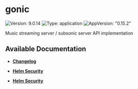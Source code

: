 # gonic

![Version: 9.0.14](https://img.shields.io/badge/Version-9.0.14-informational?style=flat-square) ![Type: application](https://img.shields.io/badge/Type-application-informational?style=flat-square) ![AppVersion: "0.15.2"](https://img.shields.io/badge/AppVersion-"0.15.2"-informational?style=flat-square)

Music streaming server / subsonic server API implementation

## Available Documentation

- [**Changelog**](CHANGELOG)

- [**Helm Security**](container-security)

- [**Helm Security**](helm-security)


